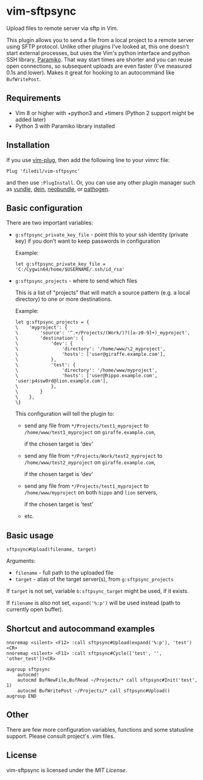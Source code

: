 # vim-sftpsync
Upload files to remote server via sftp in Vim.

This plugin allows you to send a file from a local project to a remote server using SFTP protocol. Unlike other plugins I've looked at, this one doesn't start external processes, but uses the Vim's python interface and python SSH library, [Paramiko](http://www.paramiko.org/). That way start times are shorter and you can reuse open connections, so subsequent uploads are even faster (I've measured 0.1s and lower). Makes it great for hooking to an autocommand like `BufWritePost`.

Requirements
------------
- Vim 8 or higher with +python3 and +timers (Python 2 support might be added later)
- Python 3 with Paramiko library installed

Installation
------------
If you use [vim-plug](https://github.com/junegunn/vim-plug), then add the following line to your vimrc file:

```vim
Plug 'filedil/vim-sftpsync'
```

and then use `:PlugInstall`. Or, you can use any other plugin manager such as
[vundle](https://github.com/gmarik/vundle),
[dein](https://github.com/Shougo/dein.vim),
[neobundle](https://github.com/Shougo/neobundle.vim), or
[pathogen](https://github.com/tpope/vim-pathogen).

Basic configuration
-------------------
There are two important variables:

* `g:sftpsync_private_key_file` - point this to your ssh identity (private key) if you don't want to keep passwords in configuration

    Example:
    ```vim
    let g:sftpsync_private_key_file = 'C:/Cygwin64/home/$USERNAME/.ssh/id_rsa'
    ```


* `g:sftpsync_projects` - where to send which files

    This is a list of "projects" that will match a source pattern (e.g. a local directory) to one or more destinations.

    Example:
    ```vim
    let g:sftpsync_projects = {
    \    'myproject': {
    \        'source': '^.+/Projects/(Work/)?([a-z0-9]+)_myproject',
    \        'destination': {
    \            'dev': {
    \                'directory': '/home/www/\2_myproject',
    \                'hosts': ['user@giraffe.example.com'],
    \            },
    \            'test': {
    \                'directory': '/home/www/myproject',
    \                'hosts': ['user@hippo.example.com', 'user:p4ssw0rd@lion.example.com'],
    \            },
    \        }
    \    },
    \}
    ```

    This configuration will tell the plugin to:
    - send any file from `*/Projects/test1_myproject` to `/home/www/test1_myproject` on `giraffe.example.com`,

        if the chosen target is 'dev'
    - send any file from `*/Projects/Work/test2_myproject` to `/home/www/test2_myproject` on `giraffe.example.com`,

        if the chosen target is 'dev'
    - send any file from `*/Projects/test1_myproject` to `/home/www/myproject` on both `hippo` and `lion` servers,

        if the chosen target is 'test'
    - etc.

Basic usage
-----------
```vim
sftpsync#Upload(filename, target)
```

Arguments:
* `filename` - full path to the uploaded file
* `target` - alias of the target server(s), from `g:sftpsync_projects`

If `target` is not set, variable `b:sftpsync_target` might be used, if it exists.

If `filename` is also not set, `expand('%:p')` will be used instead (path to currently open buffer).

Shortcut and autocommand examples
--------------------
```vim
nnoremap <silent> <F12> :call sftpsync#Upload(expand('%:p'), 'test')<CR>
nnoremap <silent> <F11> :call sftpsync#Cycle(['test', '', 'other_test'])<CR>

augroup sftpsync
    autocmd!
    autocmd BufNewFile,BufRead ~/Projects/* call sftpsync#Init('test', 1)
    autocmd BufWritePost ~/Projects/* call sftpsync#Upload()
augroup END
```

Other
-----
There are few more configuration variables, functions and some statusline support. Please consult project's .vim files.

License
-------
vim-sftpsync is licensed under the *MIT License*.

